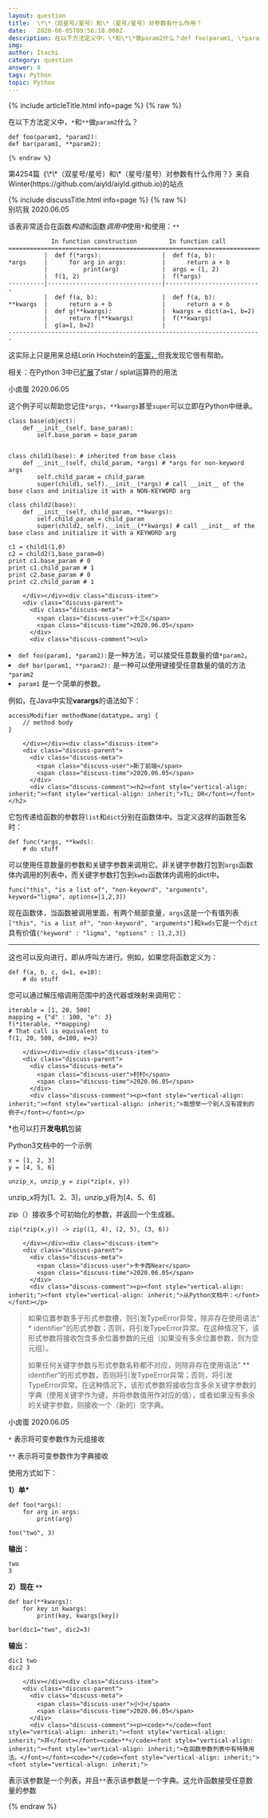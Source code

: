 ```yaml
---
layout: question
title:  \*\*（双星号/星号）和\*（星号/星号）对参数有什么作用？
date:   2020-06-05T09:56:18.000Z
description: 在以下方法定义中，\*和\*\*做param2什么？def foo(param1, \*param2) def bar(param1, \*\*param2) ...
img: 
author: Itachi
category: question
answer: 8
tags: Python
topic: Python
---
```

<div class="article-root">
  <div class="article">
    {% include articleTitle.html info=page %}
    {% raw %}
    <div class="article-content"><p><font style="vertical-align: inherit;"><font style="vertical-align: inherit;">在以下方法定义中，</font></font><code>*</code><font style="vertical-align: inherit;"><font style="vertical-align: inherit;">和</font></font><code>**</code><font style="vertical-align: inherit;"><font style="vertical-align: inherit;">做</font></font><code>param2</code><font style="vertical-align: inherit;"><font style="vertical-align: inherit;">什么？</font></font></p>

<pre class="lang-py prettyprint prettyprinted" style=""><code><span class="kwd">def</span><span class="pln"> foo</span><span class="pun">(</span><span class="pln">param1</span><span class="pun">,</span><span class="pln"> </span><span class="pun">*</span><span class="pln">param2</span><span class="pun">):</span><span class="pln">
</span><span class="kwd">def</span><span class="pln"> bar</span><span class="pun">(</span><span class="pln">param1</span><span class="pun">,</span><span class="pln"> </span><span class="pun">**</span><span class="pln">param2</span><span class="pun">):</span></code></pre></div>
    {% endraw %}
  </div>
  <p class="winter_mark">第4254篇《\*\*（双星号/星号）和\*（星号/星号）对参数有什么作用？》来自Winter(https://github.com/aiyld/aiyld.github.io)的站点</p>
  <div class="discuss-wrapper">
    {% include discussTitle.html info=page %}
    {% raw %}
    <div class="discuss-item">
        <div class="discuss-parent">
          <div class="discuss-meta">
            <span class="discuss-user">别坑我</span>
            <span class="discuss-time">2020.06.05</span>
          </div>
          <div class="discuss-comment"><p><font style="vertical-align: inherit;"><font style="vertical-align: inherit;">该表非常适合</font><font style="vertical-align: inherit;">在函数</font><em><font style="vertical-align: inherit;">构造</font></em><font style="vertical-align: inherit;">和函数</font><em><font style="vertical-align: inherit;">调用中</font></em><font style="vertical-align: inherit;">使用</font></font><code>*</code><font style="vertical-align: inherit;"><font style="vertical-align: inherit;">和</font><font style="vertical-align: inherit;">使用</font><font style="vertical-align: inherit;">：</font></font><code>**</code><font style="vertical-align: inherit;"></font><em><font style="vertical-align: inherit;"></font></em><font style="vertical-align: inherit;"></font><em><font style="vertical-align: inherit;"></font></em><font style="vertical-align: inherit;"></font></p>

<pre class="lang-py prettyprint prettyprinted" style=""><code><span class="pln">            </span><span class="typ">In</span><span class="pln"> function construction         </span><span class="typ">In</span><span class="pln"> function call
</span><span class="pun">=======================================================================</span><span class="pln">
          </span><span class="pun">|</span><span class="pln">  </span><span class="kwd">def</span><span class="pln"> f</span><span class="pun">(*</span><span class="pln">args</span><span class="pun">):</span><span class="pln">                 </span><span class="pun">|</span><span class="pln">  </span><span class="kwd">def</span><span class="pln"> f</span><span class="pun">(</span><span class="pln">a</span><span class="pun">,</span><span class="pln"> b</span><span class="pun">):</span><span class="pln">
</span><span class="pun">*</span><span class="pln">args     </span><span class="pun">|</span><span class="pln">      </span><span class="kwd">for</span><span class="pln"> arg </span><span class="kwd">in</span><span class="pln"> args</span><span class="pun">:</span><span class="pln">          </span><span class="pun">|</span><span class="pln">      </span><span class="kwd">return</span><span class="pln"> a </span><span class="pun">+</span><span class="pln"> b
          </span><span class="pun">|</span><span class="pln">          </span><span class="kwd">print</span><span class="pun">(</span><span class="pln">arg</span><span class="pun">)</span><span class="pln">            </span><span class="pun">|</span><span class="pln">  args </span><span class="pun">=</span><span class="pln"> </span><span class="pun">(</span><span class="lit">1</span><span class="pun">,</span><span class="pln"> </span><span class="lit">2</span><span class="pun">)</span><span class="pln">
          </span><span class="pun">|</span><span class="pln">  f</span><span class="pun">(</span><span class="lit">1</span><span class="pun">,</span><span class="pln"> </span><span class="lit">2</span><span class="pun">)</span><span class="pln">                       </span><span class="pun">|</span><span class="pln">  f</span><span class="pun">(*</span><span class="pln">args</span><span class="pun">)</span><span class="pln">
</span><span class="pun">----------|--------------------------------|---------------------------</span><span class="pln">
          </span><span class="pun">|</span><span class="pln">  </span><span class="kwd">def</span><span class="pln"> f</span><span class="pun">(</span><span class="pln">a</span><span class="pun">,</span><span class="pln"> b</span><span class="pun">):</span><span class="pln">                  </span><span class="pun">|</span><span class="pln">  </span><span class="kwd">def</span><span class="pln"> f</span><span class="pun">(</span><span class="pln">a</span><span class="pun">,</span><span class="pln"> b</span><span class="pun">):</span><span class="pln">
</span><span class="pun">**</span><span class="pln">kwargs  </span><span class="pun">|</span><span class="pln">      </span><span class="kwd">return</span><span class="pln"> a </span><span class="pun">+</span><span class="pln"> b              </span><span class="pun">|</span><span class="pln">      </span><span class="kwd">return</span><span class="pln"> a </span><span class="pun">+</span><span class="pln"> b
          </span><span class="pun">|</span><span class="pln">  </span><span class="kwd">def</span><span class="pln"> g</span><span class="pun">(**</span><span class="pln">kwargs</span><span class="pun">):</span><span class="pln">              </span><span class="pun">|</span><span class="pln">  kwargs </span><span class="pun">=</span><span class="pln"> dict</span><span class="pun">(</span><span class="pln">a</span><span class="pun">=</span><span class="lit">1</span><span class="pun">,</span><span class="pln"> b</span><span class="pun">=</span><span class="lit">2</span><span class="pun">)</span><span class="pln">
          </span><span class="pun">|</span><span class="pln">      </span><span class="kwd">return</span><span class="pln"> f</span><span class="pun">(**</span><span class="pln">kwargs</span><span class="pun">)</span><span class="pln">        </span><span class="pun">|</span><span class="pln">  f</span><span class="pun">(**</span><span class="pln">kwargs</span><span class="pun">)</span><span class="pln">
          </span><span class="pun">|</span><span class="pln">  g</span><span class="pun">(</span><span class="pln">a</span><span class="pun">=</span><span class="lit">1</span><span class="pun">,</span><span class="pln"> b</span><span class="pun">=</span><span class="lit">2</span><span class="pun">)</span><span class="pln">                   </span><span class="pun">|</span><span class="pln">
</span><span class="pun">-----------------------------------------------------------------------</span></code></pre>

<p><font style="vertical-align: inherit;"><font style="vertical-align: inherit;">这实际上只是用来总结Lorin Hochstein的</font></font><a href="https://stackoverflow.com/a/36926/7954504"><font style="vertical-align: inherit;"><font style="vertical-align: inherit;">答案，</font></font></a><font style="vertical-align: inherit;"><font style="vertical-align: inherit;">但我发现它很有帮助。</font></font></p>

<p><font style="vertical-align: inherit;"><font style="vertical-align: inherit;">相关：</font><font style="vertical-align: inherit;">在Python 3中</font><font style="vertical-align: inherit;">已</font></font><a href="https://docs.python.org/3/whatsnew/3.5.html#pep-448-additional-unpacking-generalizations" rel="noreferrer"><font style="vertical-align: inherit;"><font style="vertical-align: inherit;">扩展</font></font></a><font style="vertical-align: inherit;"><font style="vertical-align: inherit;">了star / splat运算符的用法</font></font></p></div>
        </div></div><div class="discuss-item">
        <div class="discuss-parent">
          <div class="discuss-meta">
            <span class="discuss-user">小卤蛋</span>
            <span class="discuss-time">2020.06.05</span>
          </div>
          <div class="discuss-comment"><p><font style="vertical-align: inherit;"><font style="vertical-align: inherit;">这个例子可以帮助您记住</font></font><code>*args</code><font style="vertical-align: inherit;"><font style="vertical-align: inherit;">，</font></font><code>**kwargs</code><font style="vertical-align: inherit;"><font style="vertical-align: inherit;">甚至</font></font><code>super</code><font style="vertical-align: inherit;"><font style="vertical-align: inherit;">可以立即在Python中继承。</font></font></p>

<pre class="lang-py prettyprint prettyprinted" style=""><code><span class="kwd">class</span><span class="pln"> base</span><span class="pun">(</span><span class="pln">object</span><span class="pun">):</span><span class="pln">
    </span><span class="kwd">def</span><span class="pln"> __init__</span><span class="pun">(</span><span class="pln">self</span><span class="pun">,</span><span class="pln"> base_param</span><span class="pun">):</span><span class="pln">
        self</span><span class="pun">.</span><span class="pln">base_param </span><span class="pun">=</span><span class="pln"> base_param


</span><span class="kwd">class</span><span class="pln"> child1</span><span class="pun">(</span><span class="pln">base</span><span class="pun">):</span><span class="pln"> </span><span class="com"># inherited from base class</span><span class="pln">
    </span><span class="kwd">def</span><span class="pln"> __init__</span><span class="pun">(</span><span class="pln">self</span><span class="pun">,</span><span class="pln"> child_param</span><span class="pun">,</span><span class="pln"> </span><span class="pun">*</span><span class="pln">args</span><span class="pun">)</span><span class="pln"> </span><span class="com"># *args for non-keyword args</span><span class="pln">
        self</span><span class="pun">.</span><span class="pln">child_param </span><span class="pun">=</span><span class="pln"> child_param
        super</span><span class="pun">(</span><span class="pln">child1</span><span class="pun">,</span><span class="pln"> self</span><span class="pun">).</span><span class="pln">__init__</span><span class="pun">(*</span><span class="pln">args</span><span class="pun">)</span><span class="pln"> </span><span class="com"># call __init__ of the base class and initialize it with a NON-KEYWORD arg</span><span class="pln">

</span><span class="kwd">class</span><span class="pln"> child2</span><span class="pun">(</span><span class="pln">base</span><span class="pun">):</span><span class="pln">
    </span><span class="kwd">def</span><span class="pln"> __init__</span><span class="pun">(</span><span class="pln">self</span><span class="pun">,</span><span class="pln"> child_param</span><span class="pun">,</span><span class="pln"> </span><span class="pun">**</span><span class="pln">kwargs</span><span class="pun">):</span><span class="pln">
        self</span><span class="pun">.</span><span class="pln">child_param </span><span class="pun">=</span><span class="pln"> child_param
        super</span><span class="pun">(</span><span class="pln">child2</span><span class="pun">,</span><span class="pln"> self</span><span class="pun">).</span><span class="pln">__init__</span><span class="pun">(**</span><span class="pln">kwargs</span><span class="pun">)</span><span class="pln"> </span><span class="com"># call __init__ of the base class and initialize it with a KEYWORD arg</span><span class="pln">

c1 </span><span class="pun">=</span><span class="pln"> child1</span><span class="pun">(</span><span class="lit">1</span><span class="pun">,</span><span class="lit">0</span><span class="pun">)</span><span class="pln">
c2 </span><span class="pun">=</span><span class="pln"> child2</span><span class="pun">(</span><span class="lit">1</span><span class="pun">,</span><span class="pln">base_param</span><span class="pun">=</span><span class="lit">0</span><span class="pun">)</span><span class="pln">
</span><span class="kwd">print</span><span class="pln"> c1</span><span class="pun">.</span><span class="pln">base_param </span><span class="com"># 0</span><span class="pln">
</span><span class="kwd">print</span><span class="pln"> c1</span><span class="pun">.</span><span class="pln">child_param </span><span class="com"># 1</span><span class="pln">
</span><span class="kwd">print</span><span class="pln"> c2</span><span class="pun">.</span><span class="pln">base_param </span><span class="com"># 0</span><span class="pln">
</span><span class="kwd">print</span><span class="pln"> c2</span><span class="pun">.</span><span class="pln">child_param </span><span class="com"># 1</span></code></pre></div>
        </div></div><div class="discuss-item">
        <div class="discuss-parent">
          <div class="discuss-meta">
            <span class="discuss-user">十三</span>
            <span class="discuss-time">2020.06.05</span>
          </div>
          <div class="discuss-comment"><ul>
<li><code>def foo(param1, *param2):</code><font style="vertical-align: inherit;"><font style="vertical-align: inherit;">是一种方法，可以接受任意数量的值</font></font><code>*param2</code><font style="vertical-align: inherit;"><font style="vertical-align: inherit;">，</font></font></li>
<li><code>def bar(param1, **param2):</code><font style="vertical-align: inherit;"><font style="vertical-align: inherit;"> 是一种可以使用键接受任意数量的值的方法 </font></font><code>*param2</code></li>
<li><code>param1</code><font style="vertical-align: inherit;"><font style="vertical-align: inherit;"> 是一个简单的参数。</font></font></li>
</ul>

<p><font style="vertical-align: inherit;"><font style="vertical-align: inherit;">例如，</font><font style="vertical-align: inherit;">在Java中</font><font style="vertical-align: inherit;">实现</font></font><strong><font style="vertical-align: inherit;"><font style="vertical-align: inherit;">varargs</font></font></strong><font style="vertical-align: inherit;"><font style="vertical-align: inherit;">的语法</font><font style="vertical-align: inherit;">如下：</font></font></p>

<pre class="lang-py prettyprint prettyprinted" style=""><code><span class="pln">accessModifier methodName</span><span class="pun">(</span><span class="pln">datatype</span><span class="pun">…</span><span class="pln"> arg</span><span class="pun">)</span><span class="pln"> </span><span class="pun">{</span><span class="pln">
    </span><span class="pun">//</span><span class="pln"> method body
</span><span class="pun">}</span></code></pre></div>
        </div></div><div class="discuss-item">
        <div class="discuss-parent">
          <div class="discuss-meta">
            <span class="discuss-user">斯丁前端</span>
            <span class="discuss-time">2020.06.05</span>
          </div>
          <div class="discuss-comment"><h2><font style="vertical-align: inherit;"><font style="vertical-align: inherit;">TL; DR</font></font></h2>

<p><font style="vertical-align: inherit;"><font style="vertical-align: inherit;">它包传递给函数的参数将</font></font><code>list</code><font style="vertical-align: inherit;"><font style="vertical-align: inherit;">和</font></font><code>dict</code><font style="vertical-align: inherit;"><font style="vertical-align: inherit;">分别在函数体中。</font><font style="vertical-align: inherit;">当定义这样的函数签名时：</font></font></p>

<pre class="lang-py prettyprint prettyprinted" style=""><code><span class="kwd">def</span><span class="pln"> func</span><span class="pun">(*</span><span class="pln">args</span><span class="pun">,</span><span class="pln"> </span><span class="pun">**</span><span class="pln">kwds</span><span class="pun">):</span><span class="pln">
    </span><span class="com"># do stuff</span></code></pre>

<p><font style="vertical-align: inherit;"><font style="vertical-align: inherit;">可以使用任意数量的参数和关键字参数来调用它。</font><font style="vertical-align: inherit;">非关键字参数打包到</font></font><code>args</code><font style="vertical-align: inherit;"><font style="vertical-align: inherit;">函数体内</font><font style="vertical-align: inherit;">调用的列表中</font><font style="vertical-align: inherit;">，而关键字参数打包到</font></font><code>kwds</code><font style="vertical-align: inherit;"><font style="vertical-align: inherit;">函数体内</font><font style="vertical-align: inherit;">调用的dict中</font><font style="vertical-align: inherit;">。</font></font></p>

<pre class="lang-py prettyprint prettyprinted" style=""><code><span class="pln">func</span><span class="pun">(</span><span class="str">"this"</span><span class="pun">,</span><span class="pln"> </span><span class="str">"is a list of"</span><span class="pun">,</span><span class="pln"> </span><span class="str">"non-keyowrd"</span><span class="pun">,</span><span class="pln"> </span><span class="str">"arguments"</span><span class="pun">,</span><span class="pln"> keyword</span><span class="pun">=</span><span class="str">"ligma"</span><span class="pun">,</span><span class="pln"> options</span><span class="pun">=[</span><span class="lit">1</span><span class="pun">,</span><span class="lit">2</span><span class="pun">,</span><span class="lit">3</span><span class="pun">])</span></code></pre>

<p><font style="vertical-align: inherit;"><font style="vertical-align: inherit;">现在函数体，当函数被调用里面，有两个局部变量，</font></font><code>args</code><font style="vertical-align: inherit;"><font style="vertical-align: inherit;">这是一个有值列表</font></font><code>["this", "is a list of", "non-keyword", "arguments"]</code><font style="vertical-align: inherit;"><font style="vertical-align: inherit;">和</font></font><code>kwds</code><font style="vertical-align: inherit;"><font style="vertical-align: inherit;">它是一个</font></font><code>dict</code><font style="vertical-align: inherit;"><font style="vertical-align: inherit;">具有价值</font></font><code>{"keyword" : "ligma", "options" : [1,2,3]}</code></p>

<hr>

<p><font style="vertical-align: inherit;"><font style="vertical-align: inherit;">这也可以反向进行，即从呼叫方进行。</font><font style="vertical-align: inherit;">例如，如果您将函数定义为：</font></font></p>

<pre class="lang-py prettyprint prettyprinted" style=""><code><span class="kwd">def</span><span class="pln"> f</span><span class="pun">(</span><span class="pln">a</span><span class="pun">,</span><span class="pln"> b</span><span class="pun">,</span><span class="pln"> c</span><span class="pun">,</span><span class="pln"> d</span><span class="pun">=</span><span class="lit">1</span><span class="pun">,</span><span class="pln"> e</span><span class="pun">=</span><span class="lit">10</span><span class="pun">):</span><span class="pln">
    </span><span class="com"># do stuff</span></code></pre>

<p><font style="vertical-align: inherit;"><font style="vertical-align: inherit;">您可以通过解压缩调用范围中的迭代器或映射来调用它：</font></font></p>

<pre class="lang-py prettyprint prettyprinted" style=""><code><span class="pln">iterable </span><span class="pun">=</span><span class="pln"> </span><span class="pun">[</span><span class="lit">1</span><span class="pun">,</span><span class="pln"> </span><span class="lit">20</span><span class="pun">,</span><span class="pln"> </span><span class="lit">500</span><span class="pun">]</span><span class="pln">
mapping </span><span class="pun">=</span><span class="pln"> </span><span class="pun">{</span><span class="str">"d"</span><span class="pln"> </span><span class="pun">:</span><span class="pln"> </span><span class="lit">100</span><span class="pun">,</span><span class="pln"> </span><span class="str">"e"</span><span class="pun">:</span><span class="pln"> </span><span class="lit">3</span><span class="pun">}</span><span class="pln">
f</span><span class="pun">(*</span><span class="pln">iterable</span><span class="pun">,</span><span class="pln"> </span><span class="pun">**</span><span class="pln">mapping</span><span class="pun">)</span><span class="pln">
</span><span class="com"># That call is equivalent to</span><span class="pln">
f</span><span class="pun">(</span><span class="lit">1</span><span class="pun">,</span><span class="pln"> </span><span class="lit">20</span><span class="pun">,</span><span class="pln"> </span><span class="lit">500</span><span class="pun">,</span><span class="pln"> d</span><span class="pun">=</span><span class="lit">100</span><span class="pun">,</span><span class="pln"> e</span><span class="pun">=</span><span class="lit">3</span><span class="pun">)</span></code></pre></div>
        </div></div><div class="discuss-item">
        <div class="discuss-parent">
          <div class="discuss-meta">
            <span class="discuss-user">村村</span>
            <span class="discuss-time">2020.06.05</span>
          </div>
          <div class="discuss-comment"><p><font style="vertical-align: inherit;"><font style="vertical-align: inherit;">我想举一个别人没有提到的例子</font></font></p>

<p><font style="vertical-align: inherit;"><font style="vertical-align: inherit;">*也可以打开</font><strong><font style="vertical-align: inherit;">发电机</font></strong><font style="vertical-align: inherit;">包装</font></font><strong><font style="vertical-align: inherit;"></font></strong></p>

<p><font style="vertical-align: inherit;"><font style="vertical-align: inherit;">Python3文档中的一个示例</font></font></p>

<pre class="lang-py prettyprint prettyprinted" style=""><code><span class="pln">x </span><span class="pun">=</span><span class="pln"> </span><span class="pun">[</span><span class="lit">1</span><span class="pun">,</span><span class="pln"> </span><span class="lit">2</span><span class="pun">,</span><span class="pln"> </span><span class="lit">3</span><span class="pun">]</span><span class="pln">
y </span><span class="pun">=</span><span class="pln"> </span><span class="pun">[</span><span class="lit">4</span><span class="pun">,</span><span class="pln"> </span><span class="lit">5</span><span class="pun">,</span><span class="pln"> </span><span class="lit">6</span><span class="pun">]</span><span class="pln">

unzip_x</span><span class="pun">,</span><span class="pln"> unzip_y </span><span class="pun">=</span><span class="pln"> zip</span><span class="pun">(*</span><span class="pln">zip</span><span class="pun">(</span><span class="pln">x</span><span class="pun">,</span><span class="pln"> y</span><span class="pun">))</span></code></pre>

<p><font style="vertical-align: inherit;"><font style="vertical-align: inherit;">unzip_x将为[1、2、3]，unzip_y将为[4、5、6]</font></font></p>

<p><font style="vertical-align: inherit;"><font style="vertical-align: inherit;">zip（）接收多个可初始化的参数，并返回一个生成器。 </font></font></p>

<pre class="lang-py prettyprint prettyprinted" style=""><code><span class="pln">zip</span><span class="pun">(*</span><span class="pln">zip</span><span class="pun">(</span><span class="pln">x</span><span class="pun">,</span><span class="pln">y</span><span class="pun">))</span><span class="pln"> </span><span class="pun">-&gt;</span><span class="pln"> zip</span><span class="pun">((</span><span class="lit">1</span><span class="pun">,</span><span class="pln"> </span><span class="lit">4</span><span class="pun">),</span><span class="pln"> </span><span class="pun">(</span><span class="lit">2</span><span class="pun">,</span><span class="pln"> </span><span class="lit">5</span><span class="pun">),</span><span class="pln"> </span><span class="pun">(</span><span class="lit">3</span><span class="pun">,</span><span class="pln"> </span><span class="lit">6</span><span class="pun">))</span></code></pre></div>
        </div></div><div class="discuss-item">
        <div class="discuss-parent">
          <div class="discuss-meta">
            <span class="discuss-user">卡卡西Near</span>
            <span class="discuss-time">2020.06.05</span>
          </div>
          <div class="discuss-comment"><p><font style="vertical-align: inherit;"><font style="vertical-align: inherit;">从Python文档中：</font></font></p>

<blockquote>
  <p><font style="vertical-align: inherit;"><font style="vertical-align: inherit;">如果位置参数多于形式参数槽，则引发TypeError异常，除非存在使用语法“ * identifier”的形式参数；否则，将引发TypeError异常。</font><font style="vertical-align: inherit;">在这种情况下，该形式参数将接收包含多余位置参数的元组（如果没有多余位置参数，则为空元组）。</font></font></p>
  
  <p><font style="vertical-align: inherit;"><font style="vertical-align: inherit;">如果任何关键字参数与形式参数名称都不对应，则除非存在使用语法“ ** identifier”的形式参数，否则将引发TypeError异常；否则，将引发TypeError异常。</font><font style="vertical-align: inherit;">在这种情况下，该形式参数将接收包含多余关键字参数的字典（使用关键字作为键，并将参数值用作对应的值），或者如果没有多余的关键字参数，则接收一个（新的）空字典。</font></font></p>
</blockquote></div>
        </div></div><div class="discuss-item">
        <div class="discuss-parent">
          <div class="discuss-meta">
            <span class="discuss-user">小卤蛋</span>
            <span class="discuss-time">2020.06.05</span>
          </div>
          <div class="discuss-comment"><p><code>*</code><font style="vertical-align: inherit;"><font style="vertical-align: inherit;"> 表示将可变参数作为元组接收</font></font></p>

<p><code>**</code><font style="vertical-align: inherit;"><font style="vertical-align: inherit;"> 表示将可变参数作为字典接收</font></font></p>

<p><font style="vertical-align: inherit;"><font style="vertical-align: inherit;">使用方式如下：</font></font></p>

<p><strong><font style="vertical-align: inherit;"><font style="vertical-align: inherit;">1）单*</font></font></strong></p>

<pre class="lang-py prettyprint prettyprinted" style=""><code><span class="kwd">def</span><span class="pln"> foo</span><span class="pun">(*</span><span class="pln">args</span><span class="pun">):</span><span class="pln">
    </span><span class="kwd">for</span><span class="pln"> arg </span><span class="kwd">in</span><span class="pln"> args</span><span class="pun">:</span><span class="pln">
        </span><span class="kwd">print</span><span class="pun">(</span><span class="pln">arg</span><span class="pun">)</span><span class="pln">

foo</span><span class="pun">(</span><span class="str">"two"</span><span class="pun">,</span><span class="pln"> </span><span class="lit">3</span><span class="pun">)</span></code></pre>

<p><strong><font style="vertical-align: inherit;"><font style="vertical-align: inherit;">输出：</font></font></strong></p>

<pre class="lang-py prettyprint prettyprinted" style=""><code><span class="pln">two
</span><span class="lit">3</span></code></pre>

<p><strong><font style="vertical-align: inherit;"><font style="vertical-align: inherit;">2）现在 </font></font><code>**</code></strong></p>

<pre class="lang-py prettyprint prettyprinted" style=""><code><span class="kwd">def</span><span class="pln"> bar</span><span class="pun">(**</span><span class="pln">kwargs</span><span class="pun">):</span><span class="pln">
    </span><span class="kwd">for</span><span class="pln"> key </span><span class="kwd">in</span><span class="pln"> kwargs</span><span class="pun">:</span><span class="pln">
        </span><span class="kwd">print</span><span class="pun">(</span><span class="pln">key</span><span class="pun">,</span><span class="pln"> kwargs</span><span class="pun">[</span><span class="pln">key</span><span class="pun">])</span><span class="pln">

bar</span><span class="pun">(</span><span class="pln">dic1</span><span class="pun">=</span><span class="str">"two"</span><span class="pun">,</span><span class="pln"> dic2</span><span class="pun">=</span><span class="lit">3</span><span class="pun">)</span></code></pre>

<p><strong><font style="vertical-align: inherit;"><font style="vertical-align: inherit;">输出：</font></font></strong></p>

<pre class="lang-py prettyprint prettyprinted" style=""><code><span class="pln">dic1 two
dic2 </span><span class="lit">3</span></code></pre></div>
        </div></div><div class="discuss-item">
        <div class="discuss-parent">
          <div class="discuss-meta">
            <span class="discuss-user">小小</span>
            <span class="discuss-time">2020.06.05</span>
          </div>
          <div class="discuss-comment"><p><code>*</code><font style="vertical-align: inherit;"><font style="vertical-align: inherit;">并</font></font><code>**</code><font style="vertical-align: inherit;"><font style="vertical-align: inherit;">在函数参数列表中有特殊用法。</font></font><code>*</code><font style="vertical-align: inherit;"><font style="vertical-align: inherit;">
表示该参数是一个列表，并且</font></font><code>**</code><font style="vertical-align: inherit;"><font style="vertical-align: inherit;">表示该参数是一个字典。</font><font style="vertical-align: inherit;">这允许函数接受任意数量的参数</font></font></p></div>
        </div></div>
    {% endraw %}
  </div>
<div>
